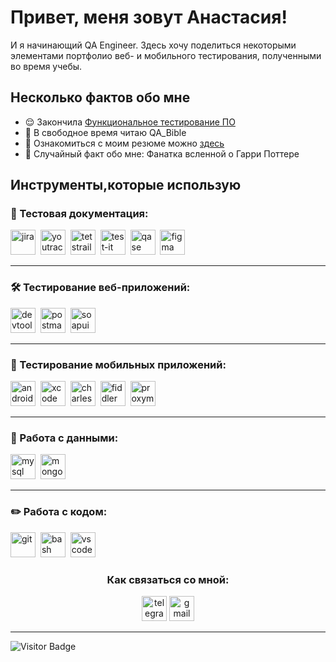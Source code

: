 # Привет, меня зовут Анастасия!
<p> И я начинающий QA Engineer. Здесь хочу поделиться некоторыми элементами портфолио веб- и мобильного тестирования, полученными во время учебы.</p> 

<h2>Несколько фактов обо мне</h2>
<ul>
<li> 😌 Закончила <a href="">Функциональное тестирование ПО </a> </li>
<li> 📖 В свободное время читаю QA_Bible</li>
<li>📙 Ознакомиться с моим резюме можно <a href="">здесь</a></li> 
<li>🧣 Случайный факт обо мне: Фанатка всленной о Гарри Поттере </li>
</ul>
<h2>Инструменты,которые использую</h2>

### 📁 Тестовая документация:

<div>
  <img src="https://cdn.jsdelivr.net/gh/devicons/devicon/icons/jira/jira-original.svg" title="jira" alt="jira" width="40" height="40"/>&nbsp
  <img src="https://upload.wikimedia.org/wikipedia/commons/thumb/8/8d/YouTrack_Icon.svg/1024px-YouTrack_Icon.svg.png?20200803082248" title="youtrack" alt="youtrack" width="40" height="40"/>&nbsp
  <img src="https://codahosted.io/packs/21236/unversioned/assets/LOGO/ba1091c59bab89cd2fd0f289622731fe16113d7b00905abe64759c313a4b73b76c1b0426076ed76cb74752234c734131df46992d5b8b48fc13e264240e4f7119f736cfeb64df36ded54b5cbf6198b9cadedf18dd0cac5c7dbcd16e6336c29363cd1292ba" title="testrail" alt="tetstrail" width="40" height="40"/>&nbsp
  <img src="https://camo.githubusercontent.com/dc52ee8a7d86885078e901ba6a8fbc50f4bc68ebb373bfca4db0b92709349f28/68747470733a2f2f646f63732e7465737469742e736f6674776172652f696d616765732f7465737469745f6c6f676f5f69636f6e2e706e67" title="test-it" alt="test-it" width="40" height="40"/>&nbsp
  <img src="https://luna1.co/eb0187.png" title="qase" alt="qase" width="40" height="40"/>&nbsp
  <img src="https://cdn.jsdelivr.net/gh/devicons/devicon/icons/figma/figma-original.svg" title="figma" alt="figma" width="40" height="40"/>&nbsp
</div>

---

### 🛠 Тестирование веб-приложений:

<div>
  <img src="https://d33wubrfki0l68.cloudfront.net/38b5c953a4667366685d55db55d057c86db1fc54/a0fdc/static/acae6b24d940347661ca901ea07f47c1/chrome-dev-logo-icon.png" title="devtools" alt="devtools" width="40" height="40"/>&nbsp
  <img src="https://seeklogo.com/images/P/postman-logo-0087CA0D15-seeklogo.com.png" title="postman" alt="postman" width="40" height="40"/>&nbsp
  <img src="https://camo.githubusercontent.com/ad8fbb1a43e779db0c73365c26a86f4cdfa5cc01ccf443d1ac2847199fa369f9/68747470733a2f2f737461746963302e736d617274626561722e636f2f736d617274626561726272616e642f6d656469612f696d616765732f686f6d652f736f617075692d69636f6e2e737667" title="soapui" alt="soapui" width="40" height="40"/>&nbsp
</div>

---

### 📱 Тестирование мобильных приложений:

<div>
  <img src="https://cdn.jsdelivr.net/gh/devicons/devicon/icons/androidstudio/androidstudio-original.svg" title="android-studio" alt="android-studio" width="40" height="40"/>&nbsp
  <img src="https://cdn.jsdelivr.net/gh/devicons/devicon/icons/xcode/xcode-original.svg" title="xcode" alt="xcode" width="40" height="40"/>&nbsp
  <img src="https://camo.githubusercontent.com/82eca8deaceb13d26b2eaee7f1be73ed871448876f64fb97f4054f258156db68/68747470733a2f2f70682d66696c65732e696d6769782e6e65742f66316162613630652d623037312d346166642d626465362d3763313233383533613361652e706e673f6175746f3d666f726d6174" title="charles-proxy" alt="charles-proxy" width="40" height="40"/>&nbsp
  <img src="https://www.megaleechers.com/storage/Fiddler-Everywhere-Icon.png" title="fiddler" alt="fiddler" width="40" height="40"/>&nbsp
  <img src="https://pbs.twimg.com/profile_images/1589614420766126080/slAIVDtr_400x400.jpg" title="proxyman" alt="proxyman" width="40" height="40"/>&nbsp
</div>


---

### 💾 Работа с данными:

<div>
  <img src="https://cdn.jsdelivr.net/gh/devicons/devicon/icons/mysql/mysql-original.svg" title="mysql" alt="mysql" width="40" height="40"/>&nbsp
  <img src="https://cdn.jsdelivr.net/gh/devicons/devicon/icons/mongodb/mongodb-original.svg" title="mongodb" alt="mongodb" width="40" height="40"/>&nbsp
</div>

---

### ✏️ Работа с кодом:

<div>
  <img src="https://cdn.jsdelivr.net/gh/devicons/devicon/icons/git/git-original.svg" title="git" alt="git" width="40" height="40"/>&nbsp
  <img src="https://upload.wikimedia.org/wikipedia/commons/thumb/4/4b/Bash_Logo_Colored.svg/1024px-Bash_Logo_Colored.svg.png?20180723054350" title="bash" alt="bash" width="40" height="40"/>&nbsp
  <img src="https://cdn.jsdelivr.net/gh/devicons/devicon/icons/vscode/vscode-original.svg" title="vscode" alt="vscode" width="40" height="40"/>&nbsp
  
</div>
<!--
<h2>Test Artifacts </h2>
<p> 
 <ul>
<li>  <a href="">Webshop testing</a>  </li>
<li>  <a href=""> REST and SOAP API testing via Postman </a>   </li>
<li> <a href="">MySQL</a>   </li>
<li>  <a href=""> Android app testing</a>   </li>
<li> <a href="">Replacing data with CharlesProxy</a>  </li>
<li> <a href=""> Bash </a>  </li>
<li> <a href=""> Git </a> </li>
</ul>
-->
</p>
<h3 align="center"> Как связаться со мной: </h3>
<p align="center">
<a href= "https://t.me/nasananas02"><img src="https://img.icons8.com/?size=512&id=63306&format=png" width="40" height="40" alt="telegram"/></a>
<a href= "mailto:89staska98@gmail.com"><img src="https://img.icons8.com/?size=512&id=P7UIlhbpWzZm&format=png" width="40" height="40" alt="gmail"/></a>
</p>

---

![Visitor Badge](https://visitor-badge.laobi.icu/badge?page_id=A-Valabueva02)